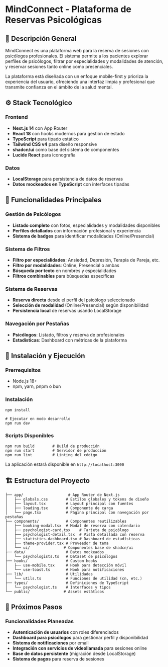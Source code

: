 # MindConnect - Plataforma de Reservas Psicológicas

## 📌 Descripción General

MindConnect es una plataforma web para la reserva de sesiones con psicólogos profesionales. El sistema permite a los pacientes explorar perfiles de psicólogos, filtrar por especialidades y modalidades de atención, y reservar sesiones tanto online como presenciales.

La plataforma está diseñada con un enfoque mobile-first y prioriza la experiencia del usuario, ofreciendo una interfaz limpia y profesional que transmite confianza en el ámbito de la salud mental.

## ⚙️ Stack Tecnológico

### Frontend
- **Next.js 14** con App Router
- **React 18** con hooks modernos para gestión de estado
- **TypeScript** para tipado estático
- **Tailwind CSS v4** para diseño responsive
- **shadcn/ui** como base del sistema de componentes
- **Lucide React** para iconografía

### Datos
- **LocalStorage** para persistencia de datos de reservas
- **Datos mockeados en TypeScript** con interfaces tipadas

## 🚀 Funcionalidades Principales

### Gestión de Psicólogos
- **Listado completo** con fotos, especialidades y modalidades disponibles
- **Perfiles detallados** con información profesional y experiencia
- **Sistema de badges** para identificar modalidades (Online/Presencial)

### Sistema de Filtros
- **Filtro por especialidades**: Ansiedad, Depresión, Terapia de Pareja, etc.
- **Filtro por modalidades**: Online, Presencial o ambas
- **Búsqueda por texto** en nombres y especialidades
- **Filtros combinables** para búsquedas específicas

### Sistema de Reservas
- **Reserva directa** desde el perfil del psicólogo seleccionado
- **Selección de modalidad** (Online/Presencial) según disponibilidad
- **Persistencia local** de reservas usando LocalStorage

### Navegación por Pestañas
- **Psicólogos**: Listado, filtros y reserva de profesionales
- **Estadísticas**: Dashboard con métricas de la plataforma

## 📖 Instalación y Ejecución

### Prerrequisitos
- Node.js 18+ 
- npm, yarn, pnpm o bun

### Instalación
````# Instalar dependencias
npm install

# Ejecutar en modo desarrollo
npm run dev
````

### Scripts Disponibles
````npm run dev          # Servidor de desarrollo
npm run build        # Build de producción
npm run start        # Servidor de producción
npm run lint         # Linting del código
````

La aplicación estará disponible en `http://localhost:3000`

## 🏗️ Estructura del Proyecto

````
├── app/                    # App Router de Next.js
│   ├── globals.css        # Estilos globales y tokens de diseño
│   ├── layout.tsx         # Layout principal con fuentes
│   ├── loading.tsx        # Componente de carga
│   └── page.tsx           # Página principal con navegación por pestañas
├── components/            # Componentes reutilizables
│   ├── booking-modal.tsx  # Modal de reserva con calendario
│   ├── psychologist-card.tsx    # Tarjeta de psicólogo
│   ├── psychologist-detail.tsx  # Vista detallada con reserva
│   ├── statistics-dashboard.tsx # Dashboard de estadísticas
│   ├── theme-provider.tsx # Proveedor de tema
│   └── ui/               # Componentes base de shadcn/ui
├── data/                  # Datos mockeados
│   └── psychologists.ts   # Dataset de psicólogos
├── hooks/                 # Custom hooks
│   ├── use-mobile.tsx     # Hook para detección móvil
│   └── use-toast.ts       # Hook para notificaciones
├── lib/                   # Utilidades
│   └── utils.ts           # Funciones de utilidad (cn, etc.)
├── types/                 # Definiciones de TypeScript
│   └── psychologist.ts    # Interfaces y tipos
└── public/               # Assets estáticos
````

## 🔮 Próximos Pasos

### Funcionalidades Planeadas
- **Autenticación de usuarios** con roles diferenciados
- **Dashboard para psicólogos** para gestionar perfil y disponibilidad
- **Sistema de notificaciones** por email
- **Integración con servicios de videollamada** para sesiones online
- **Base de datos persistente** (migración desde LocalStorage)
- **Sistema de pagos** para reserva de sesiones
